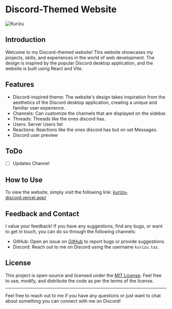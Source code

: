 # Discord-Themed Website

![Kurizu](https://github.com/crizmo/kurizu/assets/83665497/af4733e1-6672-424d-b11e-8fed31669748)


## Introduction

Welcome to my Discord-themed website! This website showcases my projects, skills, and experiences in the world of web development. The design is inspired by the popular Discord desktop application, and the website is built using React and Vite.

## Features

- Discord-inspired theme: The website's design takes inspiration from the aesthetics of the Discord desktop application, creating a unique and familiar user experience.
- Channels: Can customize the channels that are displayed on the sidebar.
- Threads: Threads like the ones discord has.
- Users: Server Users list
- Reactions: Reactions like the ones discord has but on set Messages.
- Discord user preview

## ToDo
- [ ] Updates Channel

## How to Use

To view the website, simply visit the following link: [kurizu-discord.vercel.app/](https://kurizu-discord.vercel.app)

## Feedback and Contact

I value your feedback! If you have any suggestions, find any bugs, or want to get in touch, you can do so through the following channels:

- GitHub: Open an issue on [GitHub](https://github.com/crizmo/kurizu-discord) to report bugs or provide suggestions.
- Discord: Reach out to me on Discord using the username `kurizu.taz`.

## License

This project is open-source and licensed under the [MIT License](LICENSE). Feel free to use, modify, and distribute the code as per the terms of the license.

---

Feel free to reach out to me if you have any questions or just want to chat about something you can connect with me on Discord!
